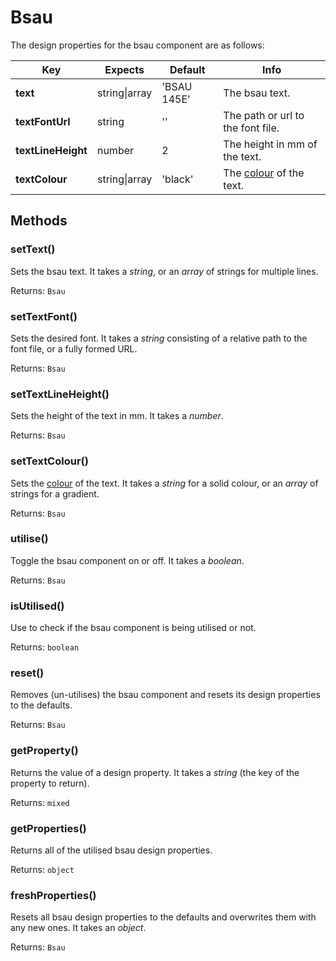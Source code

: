 # Bsau

The design properties for the bsau component are as follows:

| Key | Expects | Default | Info |
| --- | --- | --- | --- |
| **text** | string\|array | 'BSAU 145E' | The bsau text. |
| **textFontUrl** | string | '' | The path or url to the font file. |
| **textLineHeight** | number | 2 | The height in mm of the text. |
| **textColour** | string\|array | 'black' | The [colour](/other/colour.md) of the text. |

## Methods <!-- {docsify-ignore} -->

### setText()

Sets the bsau text. It takes a *string*, or an *array* of strings for multiple lines.

Returns: `Bsau`

### setTextFont()

Sets the desired font. It takes a *string* consisting of a relative path to the font file, or a fully formed URL.

Returns: `Bsau`

### setTextLineHeight()

Sets the height of the text in mm. It takes a *number*.

Returns: `Bsau`

### setTextColour()

Sets the [colour](/other/colour.md) of the text. It takes a *string* for a solid colour, or an *array* of strings for a gradient.

Returns: `Bsau`

### utilise()

Toggle the bsau component on or off. It takes a *boolean*.

Returns: `Bsau`

### isUtilised()

Use to check if the bsau component is being utilised or not.

Returns: `boolean`

### reset()

Removes (un-utilises) the bsau component and resets its design properties to the defaults.

Returns: `Bsau`

### getProperty()

Returns the value of a design property. It takes a *string* (the key of the property to return).

Returns: `mixed`

### getProperties()

Returns all of the utilised bsau design properties.

Returns: `object`

### freshProperties()

Resets all bsau design properties to the defaults and overwrites them with any new ones. It takes an *object*.

Returns: `Bsau`